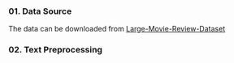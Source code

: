### 01. Data Source

The data can be downloaded from [Large-Movie-Review-Dataset](https://ai.stanford.edu/~amaas/data/sentiment/)


### 02. Text Preprocessing
